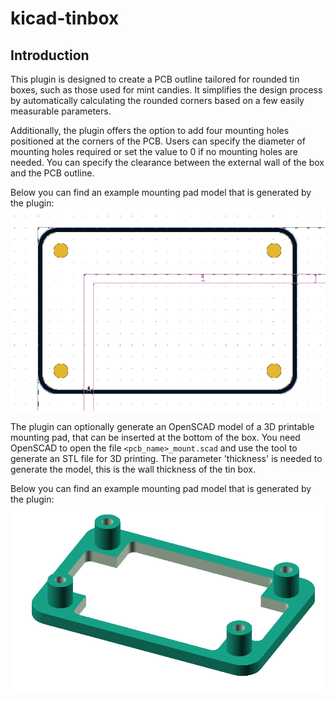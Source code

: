# kicad-tinbox

## Introduction

This plugin is designed to create a PCB outline tailored for rounded tin boxes,
such as those used for mint candies. It simplifies the design process by 
automatically calculating the rounded corners based on a few easily measurable
parameters.

Additionally, the plugin offers the option to add four mounting holes
positioned at the corners of the PCB. Users can specify the diameter of mounting
holes required or set the value to 0 if no mounting holes are needed.
You can specify the clearance between the external wall of the box and the PCB outline.

Below you can find an example mounting pad model that is generated by the plugin:
![Example generated PCB outline](images/tin1_pcb.png)



The plugin can optionally generate an OpenSCAD model of a 3D printable
mounting pad, that can be inserted at the bottom of the box. You need
OpenSCAD to open the file `<pcb_name>_mount.scad` and use the tool to 
generate an STL file for 3D printing. The parameter 'thickness' is needed 
to generate the model, this is the wall thickness of the tin box. 

Below you can find an example mounting pad model that is generated by the plugin:
![Mounting Pad model](images/tin1_mount.png)


